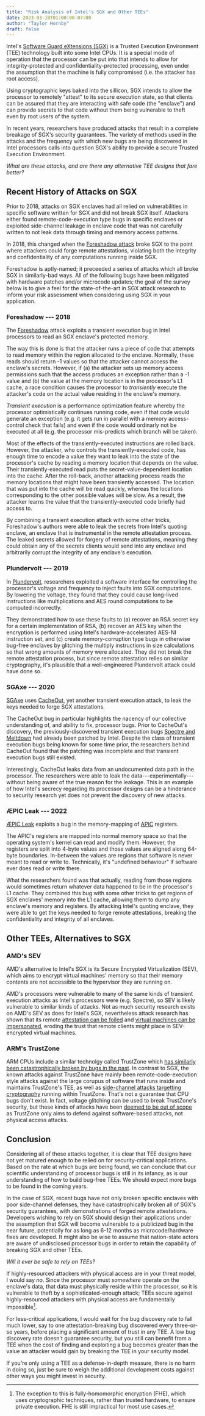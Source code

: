 ```yaml
---
title: "Risk Analysis of Intel's SGX and Other TEEs"
date: 2023-03-10T01:00:00-07:00
author: "Taylor Hornby"
draft: false
---
```


Intel's [Software Guard eXtensions (SGX)](https://www.intel.com/content/www/us/en/developer/tools/software-guard-extensions/overview.html) is a Trusted Execution Environment (TEE) technology built into some Intel CPUs. It is a special mode of operation that the processor can be put into that intends to allow for integrity-protected and confidentiality-protected processing, even under the assumption that the machine is fully compromised (i.e. the attacker has root access). 

Using cryptographic keys baked into the sillicon, SGX intends to allow the processor to remotely "attest" to its secure execution state, so that clients can be assured that they are interacting with safe code (the "enclave") and can provide secrets to that code without them being vulnerable to theft even by root users of the system.

In recent years, researchers have produced attacks that result in a complete breakage of SGX's security guarantees. The variety of methods used in the attacks and the frequency with which new bugs are being discovered in Intel processors calls into question SGX's ability to provide a secure Trusted Execution Environment. 

*What are these attacks, and are there any alternative TEE designs that fare better?*

## Recent History of Attacks on SGX


Prior to 2018, attacks on SGX enclaves had all relied on vulnerabilities in specific software written for SGX and did not break SGX itself. Attackers either found remote-code-execution type bugs in specific enclaves or exploited side-channel leakage in enclave code that was not carefully written to not leak data through timing and memory access patterns.

In 2018, this changed when the [Foreshadow attack](https://foreshadowattack.eu/) broke SGX to the point where attackers could forge remote attestations, violating both the integrity and confidentiality of any computations running inside SGX. 

Foreshadow is aptly-named; it preceeded a series of attacks which all broke SGX in similarly-bad ways. All of the following bugs have been mitigated with hardware patches and/or microcode updates; the goal of the survey below is to give a feel for the state-of-the-art in SGX attack research to inform your risk assessment when considering using SGX in your application.

### Foreshadow --- 2018

The [Foreshadow](https://foreshadowattack.eu/) attack exploits a transient execution bug in Intel processors to read an SGX enclave's protected memory. 

The way this is done is that the attacker runs a piece of code that attempts to read memory within the region allocated to the enclave. Normally, these reads should return -1 values so that the attacker cannot access the enclave's secrets. However, if (a) the attacker sets up memory access permissions  such that the access produces an exception rather than a -1 value and (b) the value at the memory location is in the processor's L1 cache, a race condition causes the processor to *transiently* execute the attacker's code on the actual value residing in the enclave's memory.

*Transient execution* is a performance optimization feature whereby the processor optimistically continues running code, even if that code would generate an exception (e.g. it gets run in parallel with a memory access-control check that fails) and even if the code would ordinarly not be executed at all (e.g. the processor mis-predicts which branch will be taken).

Most of the effects of the transiently-executed instructions are rolled back. However, the attacker, who controls the transiently-executed code, has enough time to encode a value they want to leak into the state of the processor's cache by reading a memory location that depends on the value. Their transiently-executed read puts the secret-value-dependent location into the cache. After the roll-back, another attacking process reads the memory locations that might have been transiently accessed. The location that was put into the cache will be read quickly, whereas the locations corresponding to the other possible values will be slow. As a result, the attacker learns the value that the transiently-executed code briefly had access to.

By combining a transient execution attack with some other tricks, Foreshadow's authors were able to leak the secrets from Intel's quoting enclave, an enclave that is instrumental in the remote attestation process. The leaked secrets allowed for forgery of remote attestations, meaning they could obtain any of the secrets clients would send into any enclave and arbitrarily corrupt the integrity of any enclave's execution.

### Plundervolt --- 2019

In [Plundervolt](https://plundervolt.com/), researchers exploited a software interface for controlling the processor's voltage and frequency to inject faults into SGX computations. By lowering the voltage, they found that they could cause long-lived instructions like multiplications and AES round computations to be computed incorrectly.

They demonstrated how to use these faults to (a) recover an RSA secret key for a certain implementation of RSA, (b) recover an AES key when the encryption is performed using Intel's hardware-accelerated AES-NI instruction set, and \(c\) create memory-corruption type bugs in otherwise bug-free enclaves by glitching the multiply instructions in size calculations so that wrong amounts of memory were allocated. They did not break the remote attestation process, but since remote attestation relies on similar cryptography, it's plausible that a well-engineered Plundervolt attack could have done so.

### SGAxe --- 2020

[SGAxe](https://sgaxe.com/files/SGAxe.pdf) uses [CacheOut](https://cacheoutattack.com/), yet another transient execution attack, to leak the keys needed to forge SGX attestations.

The CacheOut bug in particular highlights the nacency of our collective understanding of, and ability to fix, processor bugs. Prior to CacheOut's discovery, the previously-discovered transient execution bugs [Spectre and Meltdown](https://meltdownattack.com/) had already been patched by Intel. Despite the class of transient execution bugs being known for some time prior, the researchers behind CacheOut found that the patching was incomplete and that transient execution bugs still existed.

Interestingly, CacheOut leaks data from an undocumented data path in the processor. The researchers were able to leak the data---experimentally---without being aware of the true reason for the leakage. This is an example of how Intel's secrecy regarding its processor designs can be a hinderance to security research yet does not prevent the discovery of new attacks.


### ÆPIC Leak --- 2022

[ÆPIC Leak](https://aepicleak.com/) exploits a bug in the memory-mapping of [APIC](https://en.wikipedia.org/wiki/Advanced_Programmable_Interrupt_Controller) registers. 

The APIC's registers are mapped into normal memory space so that the operating system's kernel can read and modify them. However, the registers are split into 4-byte values and those values are aligned along 64-byte boundaries. In-between the values are regions that software is never meant to read or write to. Technically, it's "undefined behaviour" if software ever does read or write there.

What the researchers found was that actually, reading from those regions would sometimes return whatever data happened to be in the processor's L1 cache. They combined this bug with some other tricks to get regions of SGX enclaves' memory into the L1 cache, allowing them to dump any enclave's memory and registers. By attacking Intel's quoting enclave, they were able to get the keys needed to forge remote attestations, breaking the confidentiality and integrity of all enclaves.

## Other TEEs, Alternatives to SGX

### AMD's SEV

AMD's alternative to Intel's SGX is its Secure Encrypted Virtualization (SEV), which aims to encrypt virtual machines' memory so that their memory contents are not accessible to the hypervisor they are running on.

AMD's processors were vulnerable to many of the same kinds of transient execution attacks as Intel's processors were (e.g. Spectre), so SEV is likely vulnerable to similar kinds of attacks. Not as much security research exists on AMD's SEV as does for Intel's SGX, nevertheless attack research has shown that its remote [attestation can be foiled](https://dl.acm.org/doi/10.1145/3319535.3354216) and [virtual machines can be impersonated](https://dl.acm.org/doi/10.1145/3460120.3485253), eroding the trust that remote clients might place in SEV-encrypted virtual machines.

### ARM's TrustZone

ARM CPUs include a similar technolgy called TrustZone which [has similarly been catastrophically broken by bugs in the past](https://ieeexplore.ieee.org/document/9152801). In contrast to SGX, the known attacks against TrustZone have mainly been remote-code-execution style attacks against the large corupus of software that runs inside and maintains TrustZone's TEE, as well as [side-channel attacks targetting cryptography](https://duo.com/decipher/new-side-channel-attack-extracts-private-keys-from-some-qualcomm-chips) running within TrustZone. That's not a guarantee that CPU bugs don't exist. In fact, voltage glitching can be used to break TrustZone's security, but these kinds of attacks have been [deemed to be out of scope](https://developer.arm.com/documentation/ka005159/1-0) as TrustZone only aims to defend against software-based attacks, not physical access attacks.


## Conclusion

Considering all of these attacks together, it is clear that TEE designs have not yet matured enough to be relied on for security-critical applications. Based on the rate at which bugs are being found, we can conclude that our scientific understanding of processor bugs is still in its infancy, as is our understanding of how to build bug-free TEEs. We should expect more bugs to be found in the coming years.

In the case of SGX, recent bugs have not only broken specific enclaves with poor side-channel defenses, they have catastrophically broken all of SGX's security guarantees, with demonstrations of forged remote attestations. Developers wishing to rely on SGX should design their applications under the assumption that SGX will become vulnerable to a publicized bug in the near future, potentially for as long as 6-12 months as microcode/hardware fixes are developed. It might also be wise to assume that nation-state actors are aware of undisclosed processor bugs in order to retain the capability of breaking SGX and other TEEs.

*Will it ever be safe to rely on TEEs?*

If highly-resourced attackers with physical access are in your threat model, I would say *no*. Since the processor must *somewhere* operate on the enclave's data, that data must physically reside within the processor, so it is vulnerable to theft by a sophisticated-enough attack; TEEs secure against highly-resourced attackers with physical access are fundamentally impossible[^1].

For less-critical applications, I would wait for the bug discovery rate to fall
much lower, say to one attestation-breaking bug discovered every three-or-so
years, before placing a significant amount of trust in any TEE. A low bug
discovery rate doesn't guarantee security, but you still can benefit from a TEE
when the cost of finding and exploiting a bug becomes greater than the value an
attacker would gain by breaking the TEE in your security model.

If you're only using a TEE as a defense-in-depth measure, there is no harm in doing so, just be sure to weigh the additional development costs against other ways you might invest in security.

[^1]: The exception to this is fully-homomorphic encryption (FHE), which uses cryptographic techniques, rather than trusted hardware, to ensure private execution. FHE is still impractical for most use cases.